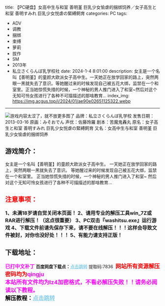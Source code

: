 title: 【PC硬盘】女高中生与和室 善明堇 巨乳少女愉虐的捆绑饲养／女子高生と和室 善明すみれ 巨乳少女悦虐の緊縛飼育
categories: PC
tags:
- ADV
- 调教
- 捆绑
- 束缚
- 萝莉
- 拔作
- SM
- 2013年
- 私立さくらんぼ乳学校社
date: 2024-1-4 8:01:00
description: 女主是一个名叫【善明堇】的童颜大欧派女子高中生。一天她正在放学回家的路上，突然两眼一黑就失去了意识。等她醒过来的时候发现自己被五花大绑，监禁在一个和室里。正当她惊慌失措的时候，一个神秘的男人推门进入了和室~然后对这个无知可怜女孩进行了各种不可描描述的那啥教育…
index_img: https://img.acgus.top/i/2024/01/ae90e02651125322.webp
---
![游戏内容太涩了，就不放更多图了](https://img.acgus.top/i/2024/01/ae90e02651125322.webp)
品牌：私立さくらんぼ乳学校
发售日期：2013-03-16
原画：みそおでん
声优：佐藤玲羅
剧本：苦魔鬼轟丸
原名：女子高生と和室 善明すみれ 巨乳少女悦虐の緊縛飼育
又名：女高中生与和室 善明堇 巨乳少女愉虐的捆绑饲养

## 游戏简介：
女主是一个名叫【善明堇】的童颜大欧派女子高中生。
一天她正在放学回家的路上，突然两眼一黑就失去了意识。
等她醒过来的时候发现自己被五花大绑，监禁在一个和室里。
正当她惊慌失措的时候，一个神秘的男人推门进入了和室~
然后对这个无知可怜女孩进行了各种不可描描述的那啥教育…
<br>






## <font color=#FF0000 >注意事项：</font>
<font size=3><b>1、未满18岁请自觉关闭本页面！
2、请用专业的解压工具win_7Z或RAR进行解压！（这点很重要）
3、PC双击『washitsu.exe』运行游戏
4、下载文件前请先保存下来，请不要在线解压！！！这样会导致文件被封，对你也没好处！！！
5、有能力请支持正版！</b></font>

## 下载地址：
<font color=#FF00FF size=3><b>已打中文补丁</b></font>
<b>百度网盘下载点：</b><a href="https://pan.baidu.com/s/18x9KWfWGUufvi01NXkbeUA?pwd=7836" style="color: #87CEEB;"><b>点击跳转</b></a> 提取码:7836
<a style="padding: 0" href="https://post.qingju.org/AD/"><img style="max-width:100%" src="https://img.acgus.top/i/2024/07/478f689b8021d8d499ab43d21acf137a.gif" alt=""></a>
<b><font color=#FF0000 size=4>网站所有资源解压密码均为</b></font><b><font color=#FF00FF size=4>qingju</font><font color=#FF0000 ></font></b><br><b><font color=#FF00FF size=4>本站所有文件均为lz4加密格式，不看必解压失败！！请务必阅读以下教程。</b></font><br><b><font color=#000 size=4>解压教程：</b><a href="https://post.qingju.org/tutorial/000/" style="color: #87CEEB;"><b>点击跳转</b></a>
